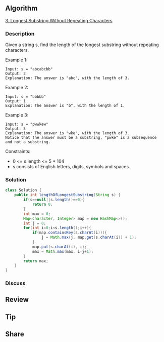 ## Algorithm

[3. Longest Substring Without Repeating Characters](https://leetcode.com/problems/longest-substring-without-repeating-characters/)

### Description

Given a string s, find the length of the longest substring without repeating characters.

Example 1:

```
Input: s = "abcabcbb"
Output: 3
Explanation: The answer is "abc", with the length of 3.
```

Example 2:

```
Input: s = "bbbbb"
Output: 1
Explanation: The answer is "b", with the length of 1.
```

Example 3:

```
Input: s = "pwwkew"
Output: 3
Explanation: The answer is "wke", with the length of 3.
Notice that the answer must be a substring, "pwke" is a subsequence and not a substring.
```

Constraints:

- 0 <= s.length <= 5 * 104
- s consists of English letters, digits, symbols and spaces.

### Solution

```java
class Solution {
    public int lengthOfLongestSubstring(String s) {
        if(s==null||s.length()==0){
            return 0;
        }
        int max = 0;
        Map<Character, Integer> map = new HashMap<>();
        int j = 0;
        for(int i=0;i<s.length();i++){
            if(map.containsKey(s.charAt(i))){
                j = Math.max(j, map.get(s.charAt(i)) + 1);
            }
            map.put(s.charAt(i), i);
            max = Math.max(max, i-j+1);
        }
        return max;
    }
}
```

### Discuss

## Review


## Tip


## Share
